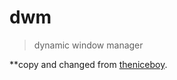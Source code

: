 # dwm #
> dynamic window manager 

**copy and changed from [theniceboy](https://github.com/theniceboy/dwm).

